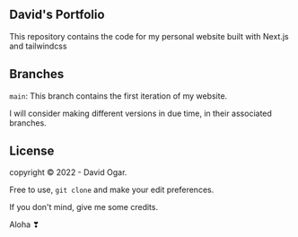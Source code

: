 ## David's Portfolio

This repository contains the code for my personal website built with Next.js and tailwindcss


## Branches
`main`: This branch contains the first iteration of my website.

I will consider making different versions in due time, in their associated branches.

## License

copyright © 2022 - David Ogar.

Free to use, `git clone` and make your edit preferences.

If you don't mind, give me some credits.

Aloha ❣
